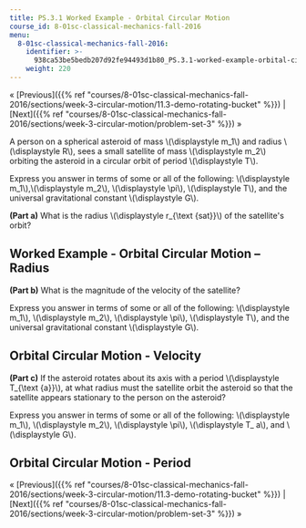 ```yaml
---
title: PS.3.1 Worked Example - Orbital Circular Motion
course_id: 8-01sc-classical-mechanics-fall-2016
menu:
  8-01sc-classical-mechanics-fall-2016:
    identifier: >-
      938ca53be5bedb207d92fe94493d1b80_PS.3.1-worked-example-orbital-circular-motion
    weight: 220
---
```

« [Previous]({{% ref "courses/8-01sc-classical-mechanics-fall-2016/sections/week-3-circular-motion/11.3-demo-rotating-bucket" %}}) | [Next]({{% ref "courses/8-01sc-classical-mechanics-fall-2016/sections/week-3-circular-motion/problem-set-3" %}}) »

A person on a spherical asteroid of mass \\(\\displaystyle m\_1\\) and radius \\(\\displaystyle R\\), sees a small satellite of mass \\(\\displaystyle m\_2\\) orbiting the asteroid in a circular orbit of period \\(\\displaystyle T\\).

Express you answer in terms of some or all of the following: \\(\\displaystyle m\_1\\),\\(\\displaystyle m\_2\\), \\(\\displaystyle \\pi\\), \\(\\displaystyle T\\), and the universal gravitational constant \\(\\displaystyle G\\).

**(Part a)** What is the radius \\(\\displaystyle r\_{\\text {sat}}\\) of the satellite's orbit?

Worked Example - Orbital Circular Motion – Radius
-------------------------------------------------

**(Part b)** What is the magnitude of the velocity of the satellite?

Express you answer in terms of some or all of the following: \\(\\displaystyle m\_1\\), \\(\\displaystyle m\_2\\), \\(\\displaystyle \\pi\\), \\(\\displaystyle T\\), and the universal gravitational constant \\(\\displaystyle G\\).

Orbital Circular Motion - Velocity
----------------------------------

**(Part c)** If the asteroid rotates about its axis with a period \\(\\displaystyle T\_{\\text {a}}\\), at what radius must the satellite orbit the asteroid so that the satellite appears stationary to the person on the asteroid?

Express you answer in terms of some or all of the following: \\(\\displaystyle m\_1\\), \\(\\displaystyle m\_2\\), \\(\\displaystyle \\pi\\), \\(\\displaystyle T\_ a\\), and \\(\\displaystyle G\\).

Orbital Circular Motion - Period
--------------------------------

« [Previous]({{% ref "courses/8-01sc-classical-mechanics-fall-2016/sections/week-3-circular-motion/11.3-demo-rotating-bucket" %}}) | [Next]({{% ref "courses/8-01sc-classical-mechanics-fall-2016/sections/week-3-circular-motion/problem-set-3" %}}) »